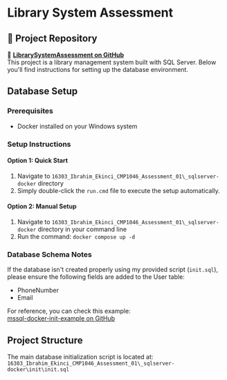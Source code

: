 # Library System Assessment

## 📌 Project Repository  
🔗 **[LibrarySystemAssessment on GitHub](https://github.com/ibrahimekinci/LibrarySystemAssessment.git)**  
This project is a library management system built with SQL Server. Below you'll find instructions for setting up the database environment.

## Database Setup

### Prerequisites
- Docker installed on your Windows system

### Setup Instructions

#### Option 1: Quick Start
1. Navigate to `16303_Ibrahim_Ekinci_CMP1046_Assessment_01\_sqlserver-docker` directory
2. Simply double-click the `run.cmd` file to execute the setup automatically.

#### Option 2: Manual Setup
1. Navigate to `16303_Ibrahim_Ekinci_CMP1046_Assessment_01\_sqlserver-docker` directory in your command line
2. Run the command: `docker compose up -d`

### Database Schema Notes
If the database isn't created properly using my provided script (`init.sql`), please ensure the following fields are added to the User table:
- PhoneNumber
- Email

For reference, you can check this example:  
[mssql-docker-init-example on GitHub](https://github.com/ibrahimekinci/mssql-docker-init-example)

## Project Structure
The main database initialization script is located at:  
`16303_Ibrahim_Ekinci_CMP1046_Assessment_01\_sqlserver-docker\init\init.sql`